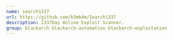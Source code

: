 ```yaml
---
name: search1337
url: https://github.com/b3mb4m/Search1337
description: 1337Day Online Exploit Scanner.
group: blackarch blackarch-automation blackarch-exploitation
---
```

